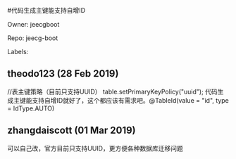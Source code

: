#代码生成主键能支持自增ID

Owner: jeecgboot

Repo: jeecg-boot

Labels: 

## theodo123 (28 Feb 2019)

//表主键策略（目前只支持UUID）
  table.setPrimaryKeyPolicy("uuid");
代码生成主键能支持自增ID就好了，这个都应该有需求吧。@TableId(value = "id", type = IdType.AUTO)

## zhangdaiscott (01 Mar 2019)

可以自己改，官方目前只支持UUID，更方便各种数据库迁移问题


